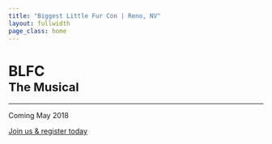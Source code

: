 ```yaml
---
title: "Biggest Little Fur Con | Reno, NV"
layout: fullwidth
page_class: home
---
```

<div id="home-curtain-left"></div>
<div id="home-curtain-right"></div>
<div id="home-curtain-main"></div>
<div id="home-stage" class="big-chunk textcenter">

<h1 class="home-title">BLFC <br><small>The Musical</small></h1>

<hr>

<div class="home-announcement">Coming May 2018</div>

<a class="home-button" href="https://reg.goblfc.org/" target="_blank">Join us &amp; register today</a>

</div>